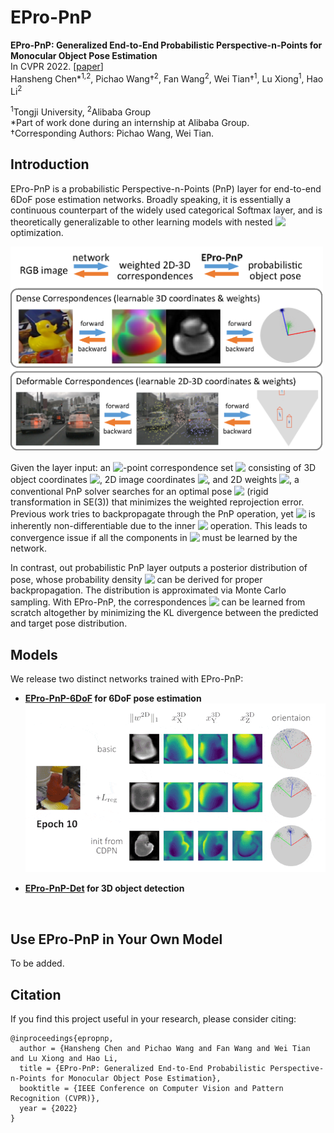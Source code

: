 # EPro-PnP

**EPro-PnP: Generalized End-to-End Probabilistic Perspective-n-Points for Monocular Object Pose Estimation**
<br>
In CVPR 2022. [[paper](https://arxiv.org/pdf/2203.13254.pdf)]
<br>
Hansheng Chen\*<sup>1,2</sup>, Pichao Wang†<sup>2</sup>, Fan Wang<sup>2</sup>, Wei Tian†<sup>1</sup>, Lu Xiong<sup>1</sup>, Hao Li<sup>2</sup>

<sup>1</sup>Tongji University, <sup>2</sup>Alibaba Group
<br>
\*Part of work done during an internship at Alibaba Group.
<br>
†Corresponding Authors: Pichao Wang, Wei Tian.

## Introduction

EPro-PnP is a probabilistic Perspective-n-Points (PnP) layer for end-to-end 6DoF pose estimation networks. Broadly speaking, it is essentially a continuous counterpart of the widely used categorical Softmax layer, and is theoretically generalizable to other learning models with nested <!-- $\mathrm{arg\,min}$ --> <img style="transform: translateY(0.1em); background: white;" src="https://latex.codecogs.com/svg.latex?%5Cmathrm%7Barg%5C%2Cmin%7D"> optimization.

<img src="intro.png" width="500"  alt=""/>

Given the layer input: an <!-- $N$ --> <img style="transform: translateY(0.1em); background: white;" src="https://latex.codecogs.com/svg.latex?N">-point correspondence set <!-- $X = \left\{x^\text{3D}_i,x^\text{2D}_i,w^\text{2D}_i\,\middle|\,i=1\cdots N\right\}$ --> <img style="transform: translateY(0.1em); background: white;" src="https://latex.codecogs.com/svg.latex?X%20%3D%20%5Cleft%5C%7Bx%5E%5Ctext%7B3D%7D_i%2Cx%5E%5Ctext%7B2D%7D_i%2Cw%5E%5Ctext%7B2D%7D_i%5C%2C%5Cmiddle%7C%5C%2Ci%3D1%5Ccdots%20N%5Cright%5C%7D"> consisting of 3D object coordinates <!-- $x^\text{3D}_i \in \mathbb{R}^3$ --> <img style="transform: translateY(0.1em); background: white;" src="https://latex.codecogs.com/svg.latex?x%5E%5Ctext%7B3D%7D_i%20%5Cin%20%5Cmathbb%7BR%7D%5E3">, 2D image coordinates <!-- $x^\text{2D}_i \in \mathbb{R}^2$ --> <img style="transform: translateY(0.1em); background: white;" src="https://latex.codecogs.com/svg.latex?x%5E%5Ctext%7B2D%7D_i%20%5Cin%20%5Cmathbb%7BR%7D%5E2">, and 2D weights <!-- $w^\text{2D}_i \in \mathbb{R}^2_+ $ --> <img style="transform: translateY(0.1em); background: white;" src="https://latex.codecogs.com/svg.latex?w%5E%5Ctext%7B2D%7D_i%20%5Cin%20%5Cmathbb%7BR%7D%5E2_%2B">, a conventional PnP solver searches for an optimal pose <!-- $y^\ast$ --> <img style="transform: translateY(0.1em); background: white;" src="https://latex.codecogs.com/svg.latex?y%5E%5Cast"> (rigid transformation in SE(3)) that minimizes the weighted reprojection error. Previous work tries to backpropagate through the PnP operation, yet <!-- $y^\ast$ --> <img style="transform: translateY(0.1em); background: white;" src="https://latex.codecogs.com/svg.latex?y%5E%5Cast"> is inherently non-differentiable due to the inner <!-- $\mathrm{arg\,min}$ --> <img style="transform: translateY(0.1em); background: white;" src="https://latex.codecogs.com/svg.latex?%5Cmathrm%7Barg%5C%2Cmin%7D"> operation. This leads to convergence issue if all the components in <!-- $X$ --> <img style="transform: translateY(0.1em); background: white;" src="https://latex.codecogs.com/svg.latex?X"> must be learned by the network.

In contrast, out probabilistic PnP layer outputs a posterior distribution of pose, whose probability density <!-- $p(y|X)$ --> <img style="transform: translateY(0.1em); background: white;" src="https://latex.codecogs.com/svg.latex?p(y%7CX)"> can be derived for proper backpropagation. The distribution is approximated via Monte Carlo sampling. With EPro-PnP, the correspondences <!-- $X$ --> <img style="transform: translateY(0.1em); background: white;" src="https://latex.codecogs.com/svg.latex?X"> can be learned from scratch altogether by minimizing the KL divergence between the predicted and target
pose distribution.

## Models

We release two distinct networks trained with EPro-PnP:

- **[EPro-PnP-6DoF](EPro-PnP-6DoF) for 6DoF pose estimation**<br>
  <img src="EPro-PnP-6DoF/viz.gif" width="500" alt=""/>

- **[EPro-PnP-Det](EPro-PnP-Det) for 3D object detection**

  <img src="EPro-PnP-Det/resources/viz.gif" width="500" alt=""/>

## Use EPro-PnP in Your Own Model

To be added.

## Citation

If you find this project useful in your research, please consider citing:

```
@inproceedings{epropnp, 
  author = {Hansheng Chen and Pichao Wang and Fan Wang and Wei Tian and Lu Xiong and Hao Li, 
  title = {EPro-PnP: Generalized End-to-End Probabilistic Perspective-n-Points for Monocular Object Pose Estimation}, 
  booktitle = {IEEE Conference on Computer Vision and Pattern Recognition (CVPR)}, 
  year = {2022}
}
```
